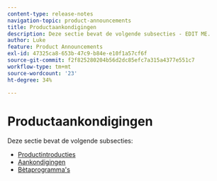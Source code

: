 ```yaml
---
content-type: release-notes
navigation-topic: product-announcements
title: Productaankondigingen
description: Deze sectie bevat de volgende subsecties - EDIT ME.
author: Luke
feature: Product Announcements
exl-id: 47325ca8-653b-47c9-b84e-e10f1a57cf6f
source-git-commit: f2f825280204b56d2dc85efc7a315a4377e551c7
workflow-type: tm+mt
source-wordcount: '23'
ht-degree: 34%

---
```


# Productaankondigingen

Deze sectie bevat de volgende subsecties:

* [Productintroducties](../product-announcements/product-releases/product-releases.md)
* [Aankondigingen](../product-announcements/announcements/announcements.md)
* [Bètaprogramma&#39;s](../product-announcements/betas/betas.md)
